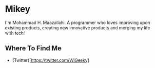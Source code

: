# Mikey
I'm Mohammad H. Maazallahi. A programmer who loves improving upon existing products, creating new innovative products and merging my life with tech!

## Where To Find Me
* (Twitter)[https://twitter.com/WiGeeky]

